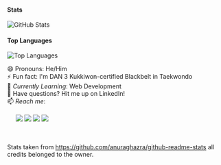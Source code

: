 #### Stats
<p><img src="https://github-readme-stats-alvinwilta.vercel.app/api?username=alvinwilta&amp;show_icons=true&amp;count_private=true&amp;theme=tokyonight" alt="GitHub Stats"></p>

#### Top Languages
<p><img src="https://github-readme-stats-alvinwilta.vercel.app/api/top-langs/?username=alvinwilta&amp;layout=compact" alt="Top Languages"></p>


😄 Pronouns: He/Him <br>
⚡ Fun fact: I'm DAN 3 Kukkiwon-certified Blackbelt in Taekwondo <br>
🌱 *Currently Learning*: Web Development<br>
💬 Have questions? Hit me up on LinkedIn! <br>
📫 *Reach me*: <br><br>
&nbsp;&nbsp;&nbsp;&nbsp;
<a href="mailto:wilta.alvin@gmail.com"><img src="https://img.shields.io/badge/gmail-D14836?&style=for-the-badge&logo=gmail&logoColor=white" /></a>
<a href="https://www.linkedin.com/in/alvinwilta"><img src="https://img.shields.io/badge/linkedin-%230077B5.svg?&style=for-the-badge&logo=linkedin&logoColor=white" /></a>
<a href="https://www.github.com/alvinwilta"><img src="https://img.shields.io/badge/github-%23100000.svg?&style=for-the-badge&logo=github&logoColor=white" /></a>
<a href="https://www.medium.com/@alvinwilta"><img src="https://img.shields.io/badge/medium-%2312100E.svg?&style=for-the-badge&logo=medium&logoColor=white" /></a>
<br><br><br>

Stats taken from https://github.com/anuraghazra/github-readme-stats all credits belonged to the owner.
